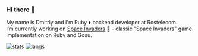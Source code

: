 ### Hi there 👋
My name is Dmitriy and I'm Ruby ♦️ backend developer at Rostelecom.  
I’m currently working on [Space Invaders](https://github.com/fargelus/space-invaders) 👾 - classic "Space Invaders" game implementation on Ruby and Gosu.

![stats](https://github-readme-stats.vercel.app/api?username=fargelus&show_icons=true&hide_border=true&&count_private=true&include_all_commits=true)
![langs](https://github-readme-stats.vercel.app/api/top-langs/?username=fargelus&exclude_repo=KNN-Image-Classification&show_icons=true&hide_border=true&layout=compact&langs_count=8)
